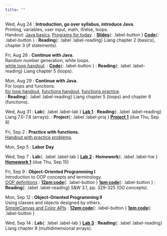 ```yaml
---
title: ""
---
```


Wed, Aug 24
: **Introduction, go over syllabus, introduce Java.**  
  Printing, variables, user input, math, if/else, loops.  
  Handout: [Java basics](lectures/intro/java-basics.pdf), [Programs for today](lectures/intro/intro-programs-to-write.pdf).
: [**Slides**](lectures/intro/intro-1-slides.pdf){: .label-button } 
  [**Code**](lectures/intro/Main.java){: .label-button } 
: **Reading**{: .label .label-reading} Liang chapter 2 (basics), chapter 3 (if statements).

Fri, Aug 26
: **Continue with Java.**  
  Random number generation, while loops.  
  [while loop handout](lectures/intro/while-loops-handout.pdf).
: [**Code**](lectures/intro/Loop.java){: .label-button }
: **Reading**{: .label .label-reading} Liang chapter 5 (loops).

Mon, Aug 29
: **Continue with Java.**  
  For loops and functions.  
  [for loop handout](lectures/intro/for-loops-handout.pdf),
  [functions handout](lectures/intro/functions-handout.pdf),
  [functions practice](lectures/intro/functions-practice.pdf).  
: **Reading**{: .label .label-reading} Liang chapter 5 (loops) and chapter 6 (functions).

Wed, Aug 31
: **Lab**{: .label .label-lab } [**Lab 1**](labs/lab1/)
: **Reading**{: .label .label-reading} Liang 7.0-7.8 (arrays).
: **Project**{: .label .label-proj } [**Project 1**](projects/proj1) (due Thu, Sep 8)

Fri, Sep 2
: **Practice with functions.**  
  [Handout with practice problems](lectures/intro/functions-practice.pdf).  

Mon, Sep 5
: **Labor Day**

Wed, Sep 7
: **Lab**{: .label .label-lab } [**Lab 2**](labs/lab2/)
: **Homework**{: .label .label-hw } [**Homework 1**](homework/hw1) (due Thu, Sep 15)

Fri, Sep 9
: **Object-Oriented Programming I**  
  Introduction to OOP concepts and terminology.  
  [OOP definitions](lectures/oop/oop-defs.pdf)
: [**12pm code**](https://github.com/pkirlin/cs142-f22-inclass/tree/10am/src/functions/FunctionPractice.java){: .label-button } 
	[**1pm code**](https://github.com/pkirlin/cs142-f22-inclass/tree/11am/src/functions/FunctionPractice.java){: .label-button }
: **Reading**{: .label .label-reading} S&W 3.1, pp. 329-325 (OO concepts).

Mon, Sep 12
: **Object-Oriented Programming II**  
  Using classes and objects designed by others.  
  [SimpleCanvas and Color APIs](lectures/oop/simplecanvas-and-color.pdf)
: [**12pm code**](https://github.com/pkirlin/cs142-f22-inclass/tree/10am/src/oop1){: .label-button } 
	[**1pm code**](https://github.com/pkirlin/cs142-f22-inclass/tree/11am/src/oop1){: .label-button }

Wed, Sep 14
: **Lab**{: .label .label-lab } [**Lab 3**](labs/lab3/)
: **Reading**{: .label .label-reading} Liang chapter 8 (multidimensional arrays).

